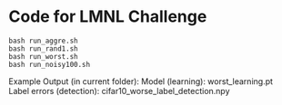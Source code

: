 # Code for LMNL Challenge



```
bash run_aggre.sh
bash run_rand1.sh
bash run_worst.sh
bash run_noisy100.sh
```

Example Output (in current folder):
Model (learning): worst_learning.pt
Label errors (detection): cifar10_worse_label_detection.npy
